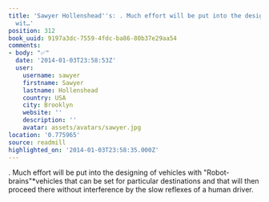 ```yaml
---
title: 'Sawyer Hollenshead''s: . Much effort will be put into the designing of vehicles
  wit…'
position: 312
book_uuid: 9197a3dc-7559-4fdc-ba86-80b37e29aa54
comments:
- body: "✅"
  date: '2014-01-03T23:58:53Z'
  user:
    username: sawyer
    firstname: Sawyer
    lastname: Hollenshead
    country: USA
    city: Brooklyn
    website: ''
    description: ''
    avatar: assets/avatars/sawyer.jpg
location: '0.775965'
source: readmill
highlighted_on: '2014-01-03T23:58:35.000Z'
---
```


. Much effort will be put into the designing of vehicles with "Robot-brains"*vehicles that can be set for particular destinations and that will then proceed there without interference by the slow reflexes of a human driver.